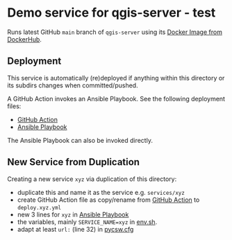 # Demo service for qgis-server - test

Runs latest GitHub `main` branch of `qgis-server` using
its [Docker Image from DockerHub](https://hub.docker.com/r/camptocamp/qgis-server).

## Deployment

This service is automatically (re)deployed if anything within this directory or its subdirs changes
when committed/pushed.

A GitHub Action invokes an Ansible Playbook.
See the following deployment files:

* [GitHub Action](../../.github/workflows/deploy.qgis.yml)
* [Ansible Playbook](../../ansible/deploy.yml)

The Ansible Playbook can also be invoked directly.

## New Service from Duplication

Creating a new service `xyz` via duplication of this directory:

* duplicate this and name it as the service e.g. `services/xyz`
* create GitHub Action file as copy/rename from [GitHub Action](../../.github/workflows/deploy.pycsw.yml) to `deploy.xyz.yml`
* new 3 lines for `xyz` in [Ansible Playbook](../../ansible/deploy.yml)
* the variables, mainly `SERVICE_NAME=xyz` in [env.sh](env.sh).
* adapt at least `url:` (line 32) in [pycsw.cfg](pycsw.cfg)
